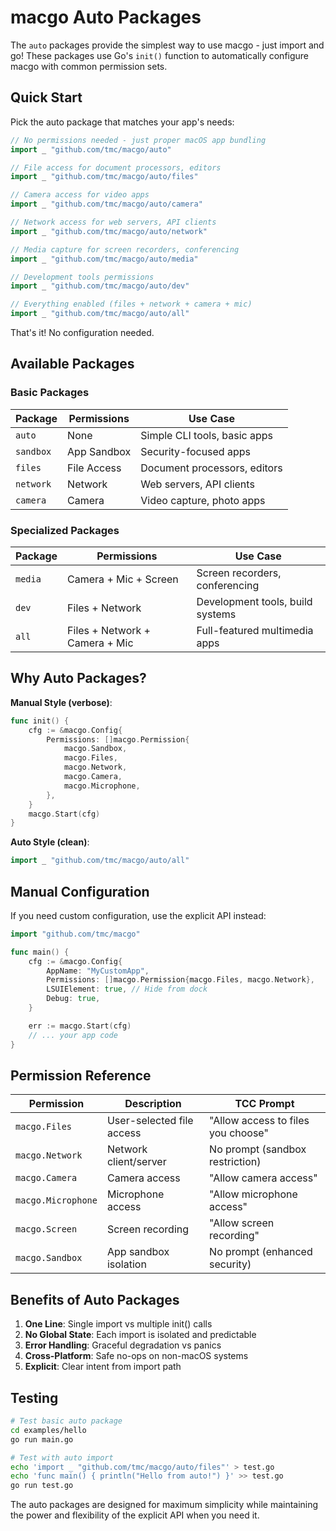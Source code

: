 # macgo Auto Packages

The `auto` packages provide the simplest way to use macgo - just import and go! These packages use Go's `init()` function to automatically configure macgo with common permission sets.

## Quick Start

Pick the auto package that matches your app's needs:

```go
// No permissions needed - just proper macOS app bundling
import _ "github.com/tmc/macgo/auto"

// File access for document processors, editors
import _ "github.com/tmc/macgo/auto/files"

// Camera access for video apps
import _ "github.com/tmc/macgo/auto/camera"

// Network access for web servers, API clients
import _ "github.com/tmc/macgo/auto/network"

// Media capture for screen recorders, conferencing
import _ "github.com/tmc/macgo/auto/media"

// Development tools permissions
import _ "github.com/tmc/macgo/auto/dev"

// Everything enabled (files + network + camera + mic)
import _ "github.com/tmc/macgo/auto/all"
```

That's it! No configuration needed.

## Available Packages

### Basic Packages

| Package | Permissions | Use Case |
|---------|-------------|----------|
| `auto` | None | Simple CLI tools, basic apps |
| `sandbox` | App Sandbox | Security-focused apps |
| `files` | File Access | Document processors, editors |
| `network` | Network | Web servers, API clients |
| `camera` | Camera | Video capture, photo apps |

### Specialized Packages

| Package | Permissions | Use Case |
|---------|-------------|----------|
| `media` | Camera + Mic + Screen | Screen recorders, conferencing |
| `dev` | Files + Network | Development tools, build systems |
| `all` | Files + Network + Camera + Mic | Full-featured multimedia apps |

## Why Auto Packages?

**Manual Style (verbose)**:
```go
func init() {
    cfg := &macgo.Config{
        Permissions: []macgo.Permission{
            macgo.Sandbox,
            macgo.Files,
            macgo.Network,
            macgo.Camera,
            macgo.Microphone,
        },
    }
    macgo.Start(cfg)
}
```

**Auto Style (clean)**:
```go
import _ "github.com/tmc/macgo/auto/all"
```

## Manual Configuration

If you need custom configuration, use the explicit API instead:

```go
import "github.com/tmc/macgo"

func main() {
    cfg := &macgo.Config{
        AppName: "MyCustomApp",
        Permissions: []macgo.Permission{macgo.Files, macgo.Network},
        LSUIElement: true, // Hide from dock
        Debug: true,
    }

    err := macgo.Start(cfg)
    // ... your app code
}
```

## Permission Reference

| Permission | Description | TCC Prompt |
|---------------|-------------|-------------|
| `macgo.Files` | User-selected file access | "Allow access to files you choose" |
| `macgo.Network` | Network client/server | No prompt (sandbox restriction) |
| `macgo.Camera` | Camera access | "Allow camera access" |
| `macgo.Microphone` | Microphone access | "Allow microphone access" |
| `macgo.Screen` | Screen recording | "Allow screen recording" |
| `macgo.Sandbox` | App sandbox isolation | No prompt (enhanced security) |

## Benefits of Auto Packages

1. **One Line**: Single import vs multiple init() calls
2. **No Global State**: Each import is isolated and predictable
3. **Error Handling**: Graceful degradation vs panics
4. **Cross-Platform**: Safe no-ops on non-macOS systems
5. **Explicit**: Clear intent from import path

## Testing

```bash
# Test basic auto package
cd examples/hello
go run main.go

# Test with auto import
echo 'import _ "github.com/tmc/macgo/auto/files"' > test.go
echo 'func main() { println("Hello from auto!") }' >> test.go
go run test.go
```

The auto packages are designed for maximum simplicity while maintaining the power and flexibility of the explicit API when you need it.